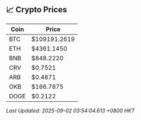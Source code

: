 ## 📈 Crypto Prices

| Coin | Price |
| ---- | ----- |
| BTC | $109191.2619 |
| ETH | $4361.1450 |
| BNB | $848.2220 |
| CRV | $0.7521 |
| ARB | $0.4871 |
| OKB | $166.7875 |
| DOGE | $0.2122 |

_Last Updated: 2025-09-02 03:54:04.613 +0800 HKT_